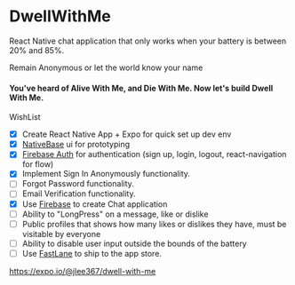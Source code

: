 # DwellWithMe

React Native chat application that only works when your battery is between 20% and 85%.

Remain Anonymous or let the world know your name

#### You've heard of Alive With Me, and Die With Me. Now let's build Dwell With Me.

WishList

-   [x] Create React Native App + Expo for quick set up dev env
-   [x] [NativeBase](https://nativebase.io/) ui for prototyping
-   [x] [Firebase Auth](https://www.youtube.com/watch?v=9GX96dqumRs) for authentication (sign up, login, logout, react-navigation for flow)
-   [x] Implement Sign In Anonymously functionality.
-   [ ] Forgot Password functionality.
-   [ ] Email Verification functionality.
-   [x] Use [Firebase](https://blog.expo.io/how-to-build-a-chat-app-with-react-native-3ef8604ebb3c) to create Chat application
-   [ ] Ability to "LongPress" on a message, like or dislike
-   [ ] Public profiles that shows how many likes or dislikes they have, must be visitable by
        everyone
-   [ ] Ability to disable user input outside the bounds of the battery
-   [ ] Use [FastLane](https://docs.fastlane.tools/getting-started/cross-platform/react-native/) to ship to the app store.

https://expo.io/@jlee367/dwell-with-me
